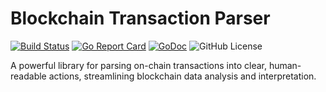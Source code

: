 # Blockchain Transaction Parser
[![Build Status](https://github.com/0xjeffro/tx-parser/workflows/tests/badge.svg)](https://github.com/0xjeffro/tx-parser/actions)
[![Go Report Card](https://goreportcard.com/badge/github.com/0xjeffro/tx-parser)](https://goreportcard.com/report/github.com/0xjeffro/tx-parser)
[![GoDoc](https://pkg.go.dev/badge/github.com/0xjeffro/tx-parser?status.svg)](https://pkg.go.dev/github.com/0xjeffro/tx-parser@v1.0.0?tab=doc)
![GitHub License](https://img.shields.io/github/license/0xjeffro/tx-parser)


[//]: # ([![GitHub tag &#40;latest SemVer pre-release&#41;]&#40;https://img.shields.io/github/v/tag/0xjeffro/tx-parser?include_prereleases&label=release-tag&#41;]&#40;https://github.com/0xjeffro/tx-parser/releases&#41;)

[//]: # ([![TODOs]&#40;https://badgen.net/https/api.tickgit.com/badgen/0xjeffro/tx-parser/solana-go/main&#41;]&#40;https://www.tickgit.com/browse?repo=0xjeffro/tx-parser/solana-go&branch=main&#41;)

A powerful library for parsing on-chain transactions into clear, human-readable actions, streamlining blockchain data analysis and interpretation.
